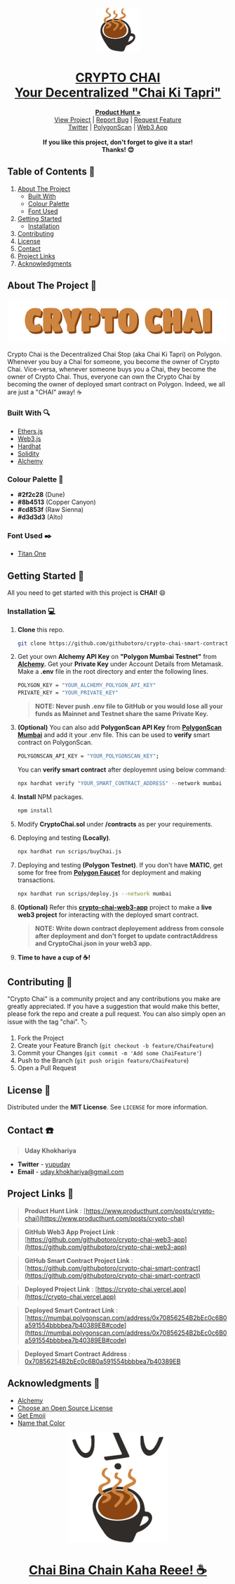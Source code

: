 <!-- PROJECT HEADER -->

<br />
<div align="center">
  <a href="https://crypto-chai.vercel.app/">
    <img src="Images/crypto-chai-logo.png" alt="logo" height="100">
    <h1>CRYPTO CHAI<br/>Your Decentralized "Chai Ki Tapri"</h1>
  </a>
  
  <p align="center">
    <a href="https://www.producthunt.com/posts/crypto-chai"><strong>Product Hunt »</strong></a>
    <br />
    <a href="https://crypto-chai.vercel.app/">View Project</a>
    |
    <a href="https://github.com/githubotoro/crypto-chai-smart-contract/issues">Report Bug</a>
    |
    <a href="https://github.com/githubotoro/crypto-chai-smart-contract/issues">Request Feature</a>
    <br/>
    <a href="https://twitter.com/yupuday">Twitter</a>
    |
    <a href="https://mumbai.polygonscan.com/address/0x70856254B2bEc0c6B0a591554bbbbea7b40389EB#code">PolygonScan</a>
    |
    <a href="https://github.com/githubotoro/crypto-chai-web3-app">Web3 App</a>
    <br/> <br/>
    <b>If you like this project, don't forget to give it a star! <br/> Thanks! 😊</b>
  </p>
  
</div>

<!-- PROJECT HEADER -->

<!-- TABLE OF CONTENTS -->

## Table of Contents 📌

  <ol>
    <li>
      <a href="#about-the-project">About The Project</a>
      <ul>
        <li><a href="#built-with">Built With</a></li>
      </ul>
      <ul>
        <li><a href="#colour-palette">Colour Palette</a></li>
      </ul>
      <ul>
        <li><a href="#font-used">Font Used</a></li>
      </ul>
    </li>
    <li>
      <a href="#getting-started">Getting Started</a>
      <ul>
        <li><a href="#installation">Installation</a></li>
      </ul>
    </li>
    <li><a href="#contributing">Contributing</a></li>
    <li><a href="#license">License</a></li>
    <li><a href="#contact">Contact</a></li>
    <li><a href="#project-links">Project Links</a></li>
    <li><a href="#acknowledgements">Acknowledgments</a></li>
  </ol>

<!-- TABLE OF CONTENTS -->

<!-- ABOUT THE PROJECT -->

<a name="about-the-project"></a>

## About The Project 📝

<div align="center">
<a href="https://crypto-chai.vercel.app/">
    <img src="Images/crypto-chai-title.png" alt="logo" height="100">
</a>
</div>

Crypto Chai is the Decentralized Chai Stop (aka Chai Ki Tapri) on Polygon. Whenever you buy a Chai for someone, you become the owner of Crypto Chai. Vice-versa, whenever someone buys you a Chai, they become the owner of Crypto Chai. Thus, everyone can own the Crypto Chai by becoming the owner of deployed smart contract on Polygon. Indeed, we all are just a "CHAI" away! ☕

<!-- ABOUT THE PROJECT -->

<!-- BUILT WITH -->

<a name="built-with"></a>

### Built With 🔍

-   [Ethers.js](https://docs.ethers.io/v5/)
-   [Web3.js](https://web3js.readthedocs.io/en/v1.7.0/)
-   [Hardhat](https://hardhat.org/)
-   [Solidity](https://docs.soliditylang.org/en/v0.8.12/)
-   [Alchemy](https://www.alchemy.com/)

<!-- BUILT WITH -->

<!-- COLOUR PALETTE -->

<a name="colour-palette"></a>

### Colour Palette 🎨

-   <b>#2f2c28</b> (Dune)
-   <b>#8b4513</b> (Copper Canyon)
-   <b>#cd853f</b> (Raw Sienna)
-   <b>#d3d3d3</b> (Alto)

<!-- COLOUR PALETTE -->

<!-- FONT USED -->

<a name="font-used"></a>

### Font Used ✒️

-   [Titan One](https://fonts.google.com/specimen/Titan+One?category=Display)

<!-- FONT USED -->

<!-- ABOUT THE PROJECT -->

<!-- GETTING STARTED -->

<a name="getting-started"></a>

## Getting Started 🚀

All you need to get started with this project is **CHAI!** 😄

<a name="installation"></a>

### Installation 💻

1.  **Clone** this repo.

    ```sh
    git clone https://github.com/githubotoro/crypto-chai-smart-contract.git
    ```

2.  Get your own **Alchemy API Key** on **"Polygon Mumbai Testnet"** from **[Alchemy](https://www.alchemy.com/).** Get your **Private Key** under Account Details from Metamask. Make a **.env** file in the root directory and enter the following lines.

    ```sh
    POLYGON_KEY = "YOUR_ALCHEMY_POLYGON_API_KEY"
    PRIVATE_KEY = "YOUR_PRIVATE_KEY"
    ```

    > **NOTE: Never push .env file to GitHub or you would lose all your funds as Mainnet and Testnet share the same Private Key.**

3.  **(Optional)** You can also add **PolygonScan API Key** from **[PolygonScan Mumbai](https://mumbai.polygonscan.com/)** and add it your .env file. This can be used to **verify** smart contract on PolygonScan.

    ```sh
    POLYGONSCAN_API_KEY = "YOUR_POLYGONSCAN_KEY";
    ```

    You can **verify smart contract** after deployemnt using below command:

    ```js
    npx hardhat verify "YOUR_SMART_CONTRACT_ADDRESS" --network mumbai
    ```

4.  **Install** NPM packages.

    ```sh
    npm install
    ```

5.  Modify **CryptoChai.sol** under **/contracts** as per your requirements.

6.  Deploying and testing **(Locally)**.

    ```sh
    npx hardhat run scrips/buyChai.js
    ```

7.  Deploying and testing **(Polygon Testnet)**. If you don't have **MATIC**, get some for free from **[Polygon Faucet](https://faucet.polygon.technology/)** for deployment and making transactions.

    ```sh
    npx hardhat run scrips/deploy.js --network mumbai
    ```

8.  **(Optional)** Refer this **[crypto-chai-web3-app](https://github.com/githubotoro/crypto-chai-web3-app)** project to make a **live web3 project** for interacting with the deployed smart contract.

    > **NOTE: Write down contract deployement address from console after deployment and don't forget to update contractAddress and CryptoChai.json in your web3 app.**

9.  **Time to have a cup of ☕!**

<!-- GETTING STARTED -->

<!-- CONTRIBUTING -->

<a name="contributing"></a>

## Contributing 🤝

"Crypto Chai" is a community project and any contributions you make are greatly appreciated. If you have a suggestion that would make this better, please fork the repo and create a pull request. You can also simply open an issue with the tag "chai". 🏷

1. Fork the Project
2. Create your Feature Branch (`git checkout -b feature/ChaiFeature`)
3. Commit your Changes (`git commit -m 'Add some ChaiFeature'`)
4. Push to the Branch (`git push origin feature/ChaiFeature`)
5. Open a Pull Request

<!-- CONTRIBUTING -->

<!-- LICENSE -->

<a name="license"></a>

## License 📃

Distributed under the **MIT License**. See `LICENSE` for more information.

<!-- LICENSE -->

<!-- CONTACT -->

<a name="contact"></a>

## Contact ☎️

> **Uday Khokhariya**

-   **Twitter** - [yupuday](https://twitter.com/yupuday)
-   **Email** - uday.khokhariya@gmail.com

<!-- CONTACT -->

<!-- PROJECT LINKS -->

<a name="project-links"></a>

## Project Links 🔗

> **Product Hunt Link** : [https://www.producthunt.com/posts/crypto-chai](https://www.producthunt.com/posts/crypto-chai)

> **GitHub Web3 App Project Link** : [https://github.com/githubotoro/crypto-chai-web3-app](https://github.com/githubotoro/crypto-chai-web3-app)

> **GitHub Smart Contract Project Link** : [https://github.com/githubotoro/crypto-chai-smart-contract](https://github.com/githubotoro/crypto-chai-smart-contract)

> **Deployed Project Link** : [https://crypto-chai.vercel.app](https://crypto-chai.vercel.app)

> **Deployed Smart Contract Link** : [https://mumbai.polygonscan.com/address/0x70856254B2bEc0c6B0a591554bbbbea7b40389EB#code](https://mumbai.polygonscan.com/address/0x70856254B2bEc0c6B0a591554bbbbea7b40389EB#code)

> **Deployed Smart Contract Address** : [0x70856254B2bEc0c6B0a591554bbbbea7b40389EB](https://mumbai.polygonscan.com/address/0x70856254B2bEc0c6B0a591554bbbbea7b40389EB)

<!-- PROJECT LINKS -->

<!-- ACKNOWLEDGMENTS -->

<a name="acknowledgements"></a>

## Acknowledgments 🙌

-   [Alchemy](https://www.alchemy.com/)
-   [Choose an Open Source License](https://choosealicense.com)
-   [Get Emoji](https://getemoji.com/)
-   [Name that Color](https://chir.ag/projects/name-that-color/#D3D3D3)

<!-- ACKNOWLEDGMENTS -->

<div align="center">
  <a href="https://crypto-chai.vercel.app">
    <img src="Images/crypto-chai-illustration.svg" alt="logo" height="250">
    <h1>Chai Bina Chain Kaha Reee! ☕</h1>
  </a>
</div>
